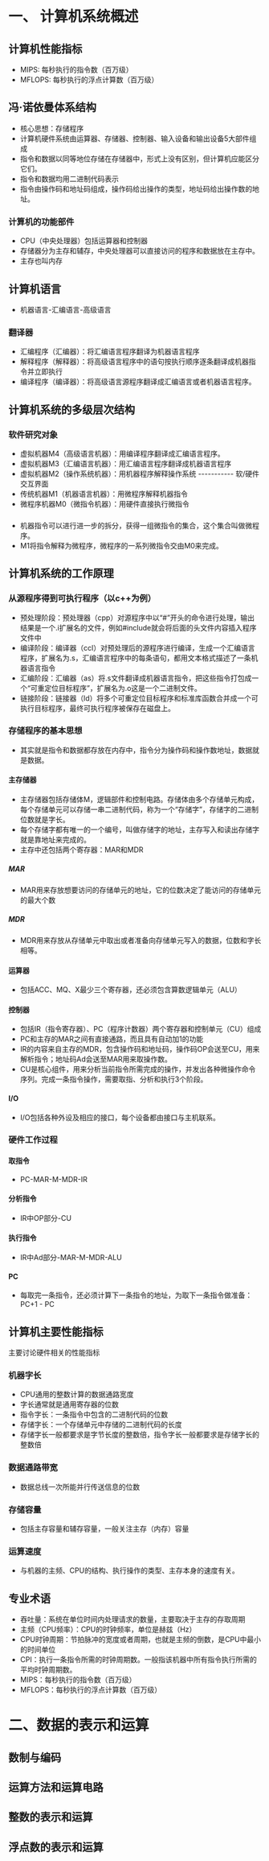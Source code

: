 # 一、 计算机系统概述
## 计算机性能指标
- MIPS: 每秒执行的指令数（百万级）
- MFLOPS: 每秒执行的浮点计算数（百万级）
## 冯·诺依曼体系结构
- 核心思想：存储程序
- 计算机硬件系统由运算器、存储器、控制器、输入设备和输出设备5大部件组成
- 指令和数据以同等地位存储在存储器中，形式上没有区别，但计算机应能区分它们。
- 指令和数据均用二进制代码表示
- 指令由操作码和地址码组成，操作码给出操作的类型，地址码给出操作数的地址。
### 计算机的功能部件
- CPU（中央处理器）包括运算器和控制器
- 存储器分为主存和辅存，中央处理器可以直接访问的程序和数据放在主存中。
- 主存也叫内存
## 计算机语言
- 机器语言-汇编语言-高级语言
### 翻译器
- 汇编程序（汇编器）：将汇编语言程序翻译为机器语言程序
- 解释程序（解释器）：将高级语言程序中的语句按执行顺序逐条翻译成机器指令并立即执行
- 编译程序（编译器）：将高级语言源程序翻译成汇编语言或者机器语言程序。
## 计算机系统的多级层次结构
### 软件研究对象
- 虚拟机器M4（高级语言机器）：用编译程序翻译成汇编语言程序。
- 虚拟机器M3（汇编语言机器）：用汇编语言程序翻译成机器语言程序
- 虚拟机器M2（操作系统机器）：用机器程序解释操作系统
----------- 软/硬件交互界面
- 传统机器M1（机器语言机器）：用微程序解释机器指令
- 微程序机器M0（微指令机器）：用硬件直接执行微指令
###
- 机器指令可以进行进一步的拆分，获得一组微指令的集合，这个集合叫做微程序。
- M1将指令解释为微程序，微程序的一系列微指令交由M0来完成。
## 计算机系统的工作原理
### 从源程序得到可执行程序（以c++为例）
- 预处理阶段：预处理器（cpp）对源程序中以“#”开头的命令进行处理，输出结果是一个.i扩展名的文件，例如#include就会将后面的头文件内容插入程序文件中
- 编译阶段：编译器（ccl）对预处理后的源程序进行编译，生成一个汇编语言程序，扩展名为.s，汇编语言程序中的每条语句，都用文本格式描述了一条机器语言指令
- 汇编阶段：汇编器（as）将.s文件翻译成机器语言指令，把这些指令打包成一个“可重定位目标程序”，扩展名为.o这是一个二进制文件。
- 链接阶段：链接器（ld）将多个可重定位目标程序和标准库函数合并成一个可执行目标程序，最终可执行程序被保存在磁盘上。
### 存储程序的基本思想
- 其实就是指令和数据都存放在内存中，指令分为操作码和操作数地址，数据就是数据。
#### 主存储器
- 主存储器包括存储体M，逻辑部件和控制电路。存储体由多个存储单元构成，每个存储单元可以存储一串二进制代码，称为一个“存储字”，存储字的二进制位数就是字长。
- 每个存储字都有唯一的一个编号，叫做存储字的地址，主存写入和读出存储字就是靠地址来完成的。
- 主存中还包括两个寄存器：MAR和MDR
##### MAR
- MAR用来存放想要访问的存储单元的地址，它的位数决定了能访问的存储单元的最大个数
##### MDR
- MDR用来存放从存储单元中取出或者准备向存储单元写入的数据，位数和字长相等。
#### 运算器
- 包括ACC、MQ、X最少三个寄存器，还必须包含算数逻辑单元（ALU）
#### 控制器
- 包括IR（指令寄存器）、PC（程序计数器）两个寄存器和控制单元（CU）组成
- PC和主存的MAR之间有直接通路，而且具有自动加1的功能
- IR的内容来自主存的MDR，包含操作码和地址码，操作码OP会送至CU，用来解析指令；地址码Ad会送至MAR用来取操作数。
- CU是核心组件，用来分析当前指令所需完成的操作，并发出各种微操作命令序列。完成一条指令操作，需要取指、分析和执行3个阶段。
#### I/O
- I/O包括各种外设及相应的接口，每个设备都由接口与主机联系。
### 硬件工作过程
#### 取指令
- PC-MAR-M-MDR-IR
#### 分析指令
- IR中OP部分-CU
#### 执行指令
- IR中Ad部分-MAR-M-MDR-ALU
#### PC
- 每取完一条指令，还必须计算下一条指令的地址，为取下一条指令做准备：PC+1 - PC

## 计算机主要性能指标
 主要讨论硬件相关的性能指标
### 机器字长
- CPU通用的整数计算的数据通路宽度
- 字长通常就是通用寄存器的位数
- 指令字长：一条指令中包含的二进制代码的位数
- 存储字长：一个存储单元中存储的二进制代码的长度
- 存储字长一般都要求是字节长度的整数倍，指令字长一般都要求是存储字长的整数倍
### 数据通路带宽
- 数据总线一次所能并行传送信息的位数
### 存储容量
- 包括主存容量和辅存容量，一般关注主存（内存）容量
### 运算速度
- 与机器的主频、CPU的结构、执行操作的类型、主存本身的速度有关。

## 专业术语
- 吞吐量：系统在单位时间内处理请求的数量，主要取决于主存的存取周期
- 主频（CPU频率）：CPU的时钟频率，单位是赫兹（Hz）
- CPU时钟周期：节拍脉冲的宽度或者周期，也就是主频的倒数，是CPU中最小的时间单位
- CPI：执行一条指令所需的时钟周期数。一般指该机器中所有指令执行所需的平均时钟周期数。
- MIPS：每秒执行的指令数（百万级）
- MFLOPS：每秒执行的浮点计算数（百万级）

# 二、数据的表示和运算
## 数制与编码
## 运算方法和运算电路
## 整数的表示和运算
## 浮点数的表示和运算
